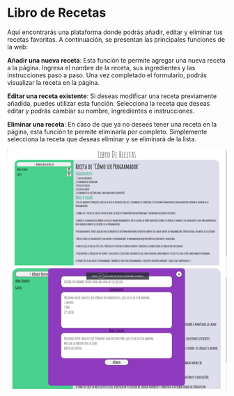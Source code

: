 # Libro de Recetas
Aquí encontrarás una plataforma donde podrás añadir, editar y eliminar tus recetas favoritas. A continuación, se presentan las principales funciones de la web:

**Añadir una nueva receta**: Esta función te permite agregar una nueva receta a la página. Ingresa el nombre de la receta, sus ingredientes y las instrucciones paso a paso. Una vez completado el formulario, podrás visualizar la receta en la página.

**Editar una receta existente**: Si deseas modificar una receta previamente añadida, puedes utilizar esta función. Selecciona la receta que deseas editar y podrás cambiar su nombre, ingredientes e instrucciones.

**Eliminar una receta**: En caso de que ya no desees tener una receta en la página, esta función te permite eliminarla por completo. Simplemente selecciona la receta que deseas eliminar y se eliminará de la lista.

![img](https://github.com/KevinDiazz/Libro-De-Recetas-/blob/main/Captura%20de%20pantalla%202023-05-24%20224217.png)
![img](https://github.com/KevinDiazz/Libro-De-Recetas-/blob/main/Captura%20de%20pantalla%202023-05-24%20224245.png)
